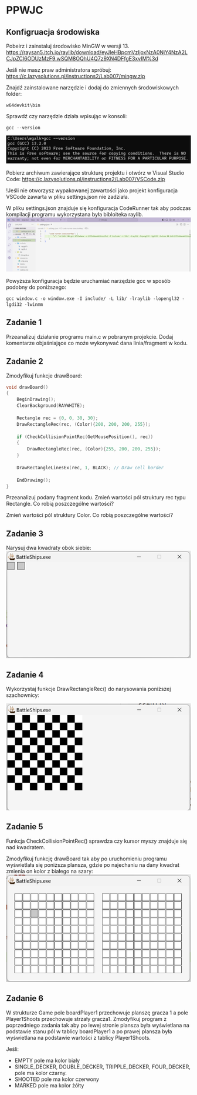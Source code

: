 # PPWJC

## Konfigruacja środowiska

Pobeirz i zainstaluj środowisko MinGW w wersji 13. 
https://raysan5.itch.io/raylib/download/eyJleHBpcmVzIjoxNzA0NjY4NzA2LCJpZCI6ODUzMzF9.wSQM8OQhU4Q7z9XN4DFfgE3xvIM%3d

Jeśli nie masz praw administratora spróbuj:
https://c.lazysolutions.pl/instructions2/Lab007/mingw.zip

Znajdź zainstalowane narzędzie i dodaj do zmiennych środowiskowych folder:
```
w64devkit\bin
```

Sprawdź czy narzędzie działa wpisując w konsoli:

```
gcc --version
```
![Alt text](image-2.png)

Pobierz archiwum zawierające strukturę projektu i otwórz w Visual Studio Code: https://c.lazysolutions.pl/instructions2/Lab007/VSCode.zip

!Jeśli nie otworzysz wypakowanej zawartości jako projekt konfiguracja VSCode zawarta w pliku settings.json nie zadziała.

W pliku settings.json znajduje się konfiguracja CodeRunner tak aby podczas kompilacji programu wykorzystana była bibloiteka raylib.
![Alt text](image.png)

Powyższa konfiguracja będzie uruchamiać narzędzie gcc w sposób podobny do poniższego:

```
gcc window.c -o window.exe -I include/ -L lib/ -lraylib -lopengl32 -lgdi32 -lwinmm
```

## Zadanie 1

Przeanalizuj działanie programu main.c w pobranym projekcie. Dodaj komentarze objaśniające co może wykonywać dana linia/fragment w kodu.

## Zadanie 2

Zmodyfikuj funkcje drawBoard:

```c
void drawBoard()
{
    BeginDrawing();
    ClearBackground(RAYWHITE);

    Rectangle rec = {0, 0, 30, 30};
    DrawRectangleRec(rec, (Color){200, 200, 200, 255});

    if (CheckCollisionPointRec(GetMousePosition(), rec))
    {
        DrawRectangleRec(rec, (Color){255, 200, 200, 255});
    }

    DrawRectangleLinesEx(rec, 1, BLACK); // Draw cell border

    EndDrawing();
}
```

Przeanalizuj podany fragment kodu. Zmień wartości pól struktury rec typu Rectangle. Co robią poszczególne wartości?

Zmień wartości pól struktury Color. Co robią poszczególne wartości?

## Zadanie 3

Narysuj dwa kwadraty obok siebie:
![Alt text](image-4.png)

## Zadanie 4

Wykorzystaj funkcje DrawRectangleRec() do narysowania poniższej szachownicy:

![Alt text](image-3.png)

## Zadanie 5

Funkcja CheckCollisionPointRec() sprawdza czy kursor myszy znajduje się nad kwadratem.

Zmodyfikuj funkcję drawBoard tak aby po uruchomieniu programu wyświetlała się poniższa plansza, gdzie po najechaniu na dany kwadrat zmienia on kolor z białego na szary:
![Alt text](image-1.png)

## Zadanie 6

W strukturze Game pole boardPlayer1 przechowuje planszę gracza 1 a pole Player1Shoots przechowuje strzały gracza1. Zmodyfikuj program z poprzedniego zadania tak aby po lewej stronie plansza była wyświetlana na podstawie stanu pól w tablicy boardPlayer1 a po prawej plansza była wyświetlana na podstawie wartości z tablicy Player1Shoots.

Jeśli:
- EMPTY pole ma kolor biały
- SINGLE_DECKER, DOUBLE_DECKER, TRIPPLE_DECKER, FOUR_DECKER, pole ma kolor czarny.
- SHOOTED pole ma kolor czerwony
- MARKED pole ma kolor żółty








